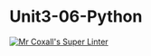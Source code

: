 # Unit3-06-Python
[![Mr Coxall's Super Linter](https://github.com/ICS3U-Programming-VanN/Unit3-06-Python/workflows/Mr%20Coxall's%20Super%20Linter/badge.svg)](https://github.com/ICS3U-Programming-VanN/Unit3-06-Python/actions/)